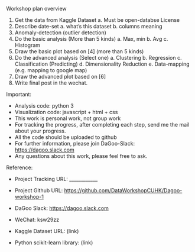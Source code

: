 Workshop plan overview

1.	Get the data from Kaggle Dataset 
  a. 	Must be open-databse License
2.	Describe date-set 
  a.	what’s this dataset
  b.	columns meaning
3.	Anomaly-detection (outlier detection)
4.	Do the basic analysis (More than 5 kinds)
  a.	Max, min
  b.	Avg
  c.	Histogram
5.	Draw the basic plot based on [4] (more than 5 kinds)
6.	Do the advanced analysis (Select one)
  a.	Clustering
  b.	Regression
  c.	Classification (Predicting)
  d.	Dimensionality Reduction
  e.	Data-mapping (e.g. mapping to google map)
7.	Draw the advanced plot based on [6]
8.	Write final post in the wechat.

Important:
- Analysis code: python 3	
- Visualization code: javascript + html + css
- This work is personal work, not group work
- For tracking the progress, after completing each step, send me the mail about your progress.
- All the code should be uploaded to github
- For further information, please join DaGoo-Slack: https://dagoo.slack.com 
- Any questions about this work, please feel free to ask.

Reference:
- Project Tracking URL: ____________
- Project Github URL: https://github.com/DataWorkshopCUHK/Dagoo-workshop-1
- DaGoo Slack: https://dagoo.slack.com 
- WeChat: ksw29zz

- Kaggle Dataset URL: (link)
- Python scikit-learn library: (link)
